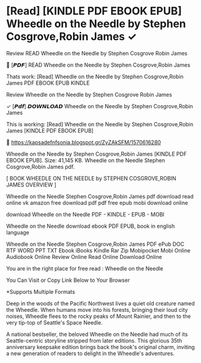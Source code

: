 # [Read] [KINDLE PDF EBOOK EPUB] Wheedle on the Needle by Stephen Cosgrove,Robin James ✓
Review READ Wheedle on the Needle by Stephen Cosgrove Robin James

📃 [𝙋𝘿𝙁] READ Wheedle on the Needle by Stephen Cosgrove,Robin James

Thats work: [Read] Wheedle on the Needle by Stephen Cosgrove,Robin James PDF EBOOK EPUB KINDLE


Review Wheedle on the Needle by Stephen Cosgrove Robin James

✓ [𝙋𝙙𝙛] 𝘿𝙊𝙒𝙉𝙇𝙊𝘼𝘿 Wheedle on the Needle by Stephen Cosgrove,Robin James

This is working: [Read] Wheedle on the Needle by Stephen Cosgrove,Robin James [KINDLE PDF EBOOK EPUB]



🎁 https://kapsadefnfsonia.blogspot.gr/ZyZAkSFM/1570616280



Wheedle on the Needle by Stephen Cosgrove,Robin James [KINDLE PDF EBOOK EPUB]. Size: 41,145 KB. Wheedle on the Needle Stephen Cosgrove,Robin James pdf.

[ BOOK WHEEDLE ON THE NEEDLE by STEPHEN COSGROVE,ROBIN JAMES OVERVIEW ]

Wheedle on the Needle Stephen Cosgrove,Robin James pdf download read online vk amazon free download pdf pdf free epub mobi download online

download Wheedle on the Needle PDF - KINDLE - EPUB - MOBI

Wheedle on the Needle download ebook PDF EPUB, book in english language

Wheedle on the Needle Stephen Cosgrove,Robin James PDF ePub DOC RTF WORD PPT TXT Ebook iBooks Kindle Rar Zip Mobipocket Mobi Online Audiobook Online Review Online Read Online Download Online

You are in the right place for free read : Wheedle on the Needle

You Can Visit or Copy Link Below to Your Browser

*Supports Multiple Formats

Deep in the woods of the Pacific Northwest lives a quiet old creature named the Wheedle. When humans move into his forests, bringing their loud city noises, Wheedle flees to the rocky peaks of Mount Rainier, and then to the very tip-top of Seattle's Space Needle.

A national bestseller, the beloved Wheedle on the Needle had much of its Seattle-centric storyline stripped from later editions. This glorious 35th anniversary keepsake edition brings back the book's original charm, inviting a new generation of readers to delight in the Wheedle's adventures.
